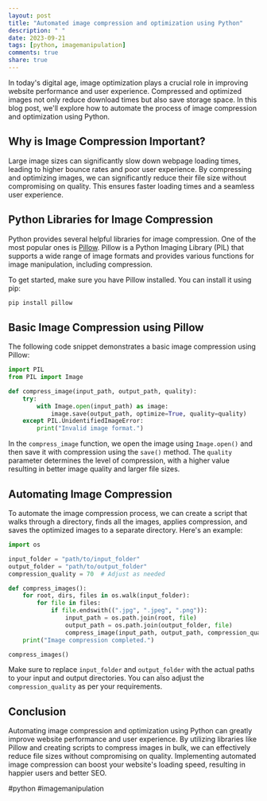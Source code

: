```yaml
---
layout: post
title: "Automated image compression and optimization using Python"
description: " "
date: 2023-09-21
tags: [python, imagemanipulation]
comments: true
share: true
---
```


In today's digital age, image optimization plays a crucial role in improving website performance and user experience. Compressed and optimized images not only reduce download times but also save storage space. In this blog post, we'll explore how to automate the process of image compression and optimization using Python.

## Why is Image Compression Important?

Large image sizes can significantly slow down webpage loading times, leading to higher bounce rates and poor user experience. By compressing and optimizing images, we can significantly reduce their file size without compromising on quality. This ensures faster loading times and a seamless user experience.

## Python Libraries for Image Compression

Python provides several helpful libraries for image compression. One of the most popular ones is [Pillow](https://pillow.readthedocs.io/). Pillow is a Python Imaging Library (PIL) that supports a wide range of image formats and provides various functions for image manipulation, including compression.

To get started, make sure you have Pillow installed. You can install it using pip:

```bash
pip install pillow
```

## Basic Image Compression using Pillow

The following code snippet demonstrates a basic image compression using Pillow:

```python
import PIL
from PIL import Image

def compress_image(input_path, output_path, quality):
    try:
        with Image.open(input_path) as image:
            image.save(output_path, optimize=True, quality=quality)
    except PIL.UnidentifiedImageError:
        print("Invalid image format.")
```

In the `compress_image` function, we open the image using `Image.open()` and then save it with compression using the `save()` method. The `quality` parameter determines the level of compression, with a higher value resulting in better image quality and larger file sizes.

## Automating Image Compression

To automate the image compression process, we can create a script that walks through a directory, finds all the images, applies compression, and saves the optimized images to a separate directory. Here's an example:

```python
import os

input_folder = "path/to/input_folder"
output_folder = "path/to/output_folder"
compression_quality = 70  # Adjust as needed

def compress_images():
    for root, dirs, files in os.walk(input_folder):
        for file in files:
            if file.endswith((".jpg", ".jpeg", ".png")):
                input_path = os.path.join(root, file)
                output_path = os.path.join(output_folder, file)
                compress_image(input_path, output_path, compression_quality)
    print("Image compression completed.")

compress_images()
```

Make sure to replace `input_folder` and `output_folder` with the actual paths to your input and output directories. You can also adjust the `compression_quality` as per your requirements.

## Conclusion

Automating image compression and optimization using Python can greatly improve website performance and user experience. By utilizing libraries like Pillow and creating scripts to compress images in bulk, we can effectively reduce file sizes without compromising on quality. Implementing automated image compression can boost your website's loading speed, resulting in happier users and better SEO.

#python #imagemanipulation